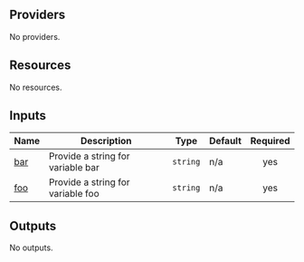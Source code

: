<!-- BEGIN_TF_DOCS -->
## Providers

No providers.

## Resources

No resources.

## Inputs

| Name | Description | Type | Default | Required |
|------|-------------|------|---------|:--------:|
| <a name="input_bar"></a> [bar](#input\_bar) | Provide a string for variable bar | `string` | n/a | yes |
| <a name="input_foo"></a> [foo](#input\_foo) | Provide a string for variable foo | `string` | n/a | yes |

## Outputs

No outputs.
<!-- END_TF_DOCS -->